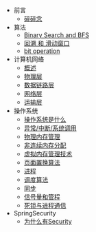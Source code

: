 - 前言
    - [碎碎念](zh-cn/README.md)
- 算法
    - [Binary Search and  BFS](zh-cn/AlgorithmsAndDataStructures/Algorithms_1.md)
    - [回溯 和 滑动窗口](zh-cn/AlgorithmsAndDataStructures/Algorithms_2.md)
    - [bit operation](zh-cn/AlgorithmsAndDataStructures/Algorithms_3.md)
- 计算机网络
    - [概述](zh-cn/ComputerNetwork/chapter1.md)
    - [物理层](zh-cn/ComputerNetwork/chapter2.md)
    - [数据链路层](zh-cn/ComputerNetwork/chapter3.md)
    - [网络层](zh-cn/ComputerNetwork/chapter4.md)
    - [运输层](zh-cn/ComputerNetwork/chapter5.md)
- 操作系统
    - [操作系统是什么](zh-cn/OS/OS_c1.md)
    - [异常/中断/系统调用](zh-cn/OS/OS_c2.md)
    - [物理内存管理](zh-cn/OS/OS_c3.md)
    - [非连续内存分配](zh-cn/OS/OS_c4.md)
    - [虚拟内存管理技术](zh-cn/OS/OS_c5.md)
    - [页面置换算法](zh-cn/OS/OS_c6.md)
    - [进程](zh-cn/OS/OS_c7.md)
    - [调度算法](zh-cn/OS/OS_c8.md)
    - [同步](zh-cn/OS/OS_c9.md)
    - [信号量和管程](zh-cn/OS/OS_c10.md)
    - [死锁与进程通信](zh-cn/OS/OS_c11.md)
- SpringSecurity
    - [为什么有Security](zh-cn/SpringSecurity/Spring_Security_1.md)

